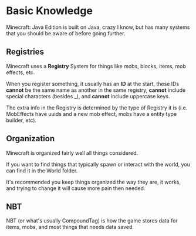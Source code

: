 # Basic Knowledge

Minecraft: Java Edition is built on Java, crazy I know, but has many systems that you should be aware of before going further.

## Registries

Minecraft uses a **Registry** System for things like mobs, blocks, items, mob effects, etc.

When you register something, it usually has an **ID** at the start, these IDs **cannot** be the same name as another in the same registry, **cannot** include special characters (besides _), and **cannot** include uppercase keys.

The extra info in the Registry is determined by the type of Registry it is (i.e. MobEffects have uuids and a new mob effect, mobs have a entity type builder, etc).

## Organization

Minecraft is organized fairly well all things considered.

If you want to find things that typically spawn or interact with the world, you can find it in the World folder.

It's recommended you keep things organized the way they are, it works, and trying to change it will cause more pain then needed.

## NBT

NBT (or what's usually CompoundTag) is how the game stores data for items, mobs, and most things that needs data saved.